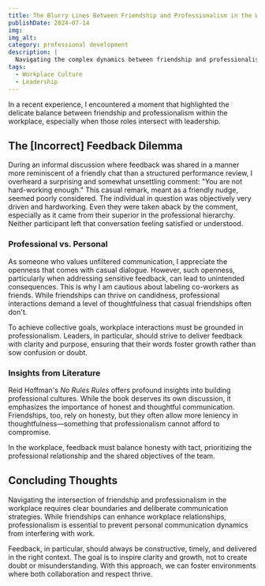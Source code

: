 ```yaml
---
title: The Blurry Lines Between Friendship and Professionalism in the Workplace
publishDate: 2024-07-14
img:
img_alt:
category: professional development
description: |
  Navigating the complex dynamics between friendship and professionalism is a fine line to walk in the workplace.
tags:
  - Workplace Culture
  - Leadership
---
```


In a recent experience, I encountered a moment that highlighted the delicate balance between friendship and professionalism within the workplace, especially when those roles intersect with leadership.

## The [Incorrect] Feedback Dilemma

During an informal discussion where feedback was shared in a manner more reminiscent of a friendly chat than a structured performance review, I overheard a surprising and somewhat unsettling comment: "You are not hard-working enough." This casual remark, meant as a friendly nudge, seemed poorly considered. The individual in question was objectively very driven and hardworking. Even they were taken aback by the comment, especially as it came from their superior in the professional hierarchy. Neither participant left that conversation feeling satisfied or understood.

### Professional vs. Personal

As someone who values unfiltered communication, I appreciate the openness that comes with casual dialogue. However, such openness, particularly when addressing sensitive feedback, can lead to unintended consequences. This is why I am cautious about labeling co-workers as friends. While friendships can thrive on candidness, professional interactions demand a level of thoughtfulness that casual friendships often don't.

To achieve collective goals, workplace interactions must be grounded in professionalism. Leaders, in particular, should strive to deliver feedback with clarity and purpose, ensuring that their words foster growth rather than sow confusion or doubt.

### Insights from Literature

Reid Hoffman's _No Rules Rules_ offers profound insights into building professional cultures. While the book deserves its own discussion, it emphasizes the importance of honest and thoughtful communication. Friendships, too, rely on honesty, but they often allow more leniency in thoughtfulness—something that professionalism cannot afford to compromise.

In the workplace, feedback must balance honesty with tact, prioritizing the professional relationship and the shared objectives of the team.

## Concluding Thoughts

Navigating the intersection of friendship and professionalism in the workplace requires clear boundaries and deliberate communication strategies. While friendships can enhance workplace relationships, professionalism is essential to prevent personal communication dynamics from interfering with work.

Feedback, in particular, should always be constructive, timely, and delivered in the right context. The goal is to inspire clarity and growth, not to create doubt or misunderstanding. With this approach, we can foster environments where both collaboration and respect thrive.
